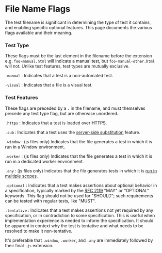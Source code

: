 # File Name Flags

The test filename is significant in determining the type of test it
contains, and enabling specific optional features. This page documents
the various flags available and their meaning.


### Test Type

These flags must be the last element in the filename before the
extension e.g. `foo-manual.html` will indicate a manual test, but
`foo-manual-other.html` will not. Unlike test features, test types
are mutually exclusive.


`-manual`
 : Indicates that a test is a non-automated test.

`-visual`
 : Indicates that a file is a visual test.


### Test Features

These flags are preceded by a `.` in the filename, and must
themselves precede any test type flag, but are otherwise unordered.


`.https`
 : Indicates that a test is loaded over HTTPS.

`.sub`
 : Indicates that a test uses the [server-side substitution][]
   feature.

`.window`
 : (js files only) Indicates that the file generates a test in which
    it is run in a Window environment.

`.worker`
 : (js files only) Indicates that the file generates a test in which
    it is run in a dedicated worker environment.

`.any`
 : (js files only) Indicates that the file generates tests in which it
    is [run in multiple scopes](testharness).

`.optional`
 : Indicates that a test makes assertions about optional behavior in a
   specification, typically marked by the [RFC 2119] "MAY" or "OPTIONAL"
   keywords. This flag should not be used for "SHOULD"; such requirements
   can be tested with regular tests, like "MUST".

`.tentative`
 : Indicates that a test makes assertions not yet required by any specification,
   or in contradiction to some specification. This is useful when implementation
   experience is needed to inform the specification. It should be apparent in
   context why the test is tentative and what needs to be resolved to make it
   non-tentative.

It's preferable that `.window`, `.worker`, and `.any` are immediately followed
by their final `.js` extension.

[server-side substitution]: https://wptserve.readthedocs.io/en/latest/pipes.html#sub
[RFC 2119]: https://tools.ietf.org/html/rfc2119
